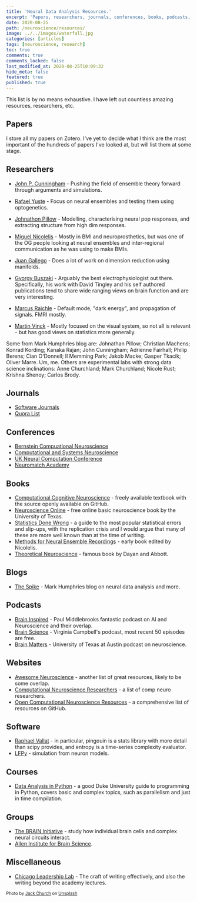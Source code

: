 ```yaml
---
title: 'Neural Data Analysis Resources.'
excerpt: 'Papers, researchers, journals, conferences, books, podcasts, websites, and more!'
date: 2020-08-25
path: /neuroscience/resources/
image: ../../images/waterfall.jpg
categories: [articles]
tags: [neuroscience, research]
toc: true
comments: true
comments_locked: false
last_modified_at: 2020-08-25T10:09:32
hide_meta: false
featured: true
published: true
---
```


This list is by no means exhaustive. I have left out countless amazing resources, researchers, etc.

## Papers
I store all my papers on Zotero. I've yet to decide what I think are the most important of the hundreds of papers I've looked at, but will list them at some stage.

## Researchers
* [John P. Cunningham](https://stat.columbia.edu/~cunningham/) - Pushing the field of ensemble theory forward through arguments and simulations.

* [Rafael Yuste](http://blogs.cuit.columbia.edu/rmy5/) - Focus on neural ensembles and testing them using optogenetics.

* [Johnathon Pillow](http://pillowlab.princeton.edu/index.html) - Modelling, characterising neural pop responses, and extracting structure from high dim responses.

* [Miguel Nicolelis](https://www.nicolelislab.net/) - Mostly in BMI and neuroprosthetics, but was one of the OG people looking at neural ensembles and inter-regional communication as he was using to make BMIs.

* [Juan Gallego](https://scholar.google.com/citations?user=8ss6egkAAAAJ&hl=en) - Does a lot of work on dimension reduction using manifolds.

* [Gyorgy Buszaki](https://buzsakilab.com/wp/buzsaki/) - Arguably the best electrophysiologist out there. Specifically, his work with David Tingley and his self authored publications tend to share wide ranging views on brain function and are very interesting.

* [Marcus Raichle](https://sites.wustl.edu/nillabs/people/marcus-e-raichle/) - Default mode, "dark energy", and propagation of signals. FMRI mostly.

* [Martin Vinck](http://martinvinck.com/index.html) - Mostly focused on the visual system, so not all is relevant - but has good views on statistics more generally.

Some from Mark Humphries blog are:
Johnathan Pillow; Christian Machens; Konrad Kording; Kanaka Rajan; John Cunningham; Adrienne Fairhall; Philip Berens; Cian O’Donnell; Il Memming Park; Jakob Macke; Gasper Tkacik; Oliver Marre. Um, me. Others are experimental labs with strong data science inclinations: Anne Churchland; Mark Churchland; Nicole Rust; Krishna Shenoy; Carlos Brody.

## Journals
* [Software Journals](https://www.software.ac.uk/which-journals-should-i-publish-my-software)
* [Quora List](https://www.quora.com/Which-scientific-journals-are-relevant-to-neuroscience)

## Conferences
* [Bernstein Compuational Neuroscience](https://www.bernstein-network.de/en/start_page)
* [Computational and Systems Neuroscience](http://www.cosyne.org/c/index.php?title=Cosyne_20)
* [UK Neural Computation Conference](https://sites.google.com/sheffield.ac.uk/uknc20/home)
* [Neuromatch Academy](https://www.neuromatchacademy.org/)

## Books
* [Computational Cognitive Neuroscience](https://github.com/CompCogNeuro/ed4) - freely available textbook with the source openly available on GitHub.
* [Neuroscience Online](https://nba.uth.tmc.edu/neuroscience/toc.htm) - free online basic neuroscience book by the University of Texas.
* [Statistics Done Wrong](https://www.statisticsdonewrong.com/) - a guide to the most popular statistical errors and slip-ups, with the replication crisis and I would argue that many of these are more well known than at the time of writing.
* [Methods for Neural Ensemble Recordings](https://www.ncbi.nlm.nih.gov/books/NBK1985/) - early book edited by Nicolelis.
* [Theoretical Neuroscience](http://www.gatsby.ucl.ac.uk/~dayan/book/) - famous book by Dayan and Abbott.

## Blogs
* [The Spike](https://medium.com/the-spike) - Mark Humphries blog on neural data analysis and more.

## Podcasts
* [Brain Inspired](https://braininspired.co/) - Paul Middlebrooks fantastic podcast on AI and Neuroscience and their overlap.
* [Brain Science](https://brainsciencepodcast.com/) - Virginia Campbell's podcast, most recent 50 episodes are free.
* [Brain Matters](https://brainpodcast.com/tagged/episodes) - University of Texas at Austin podcast on neuroscience.

## Websites
* [Awesome Neuroscience](https://github.com/analyticalmonk/awesome-neuroscience) - another list of great resources, likely to be some overlap.
* [Computational Neuroscience Researchers](https://github.com/eselkin/awesome-computational-neuroscience#germany) - a list of comp neuro researchers.
* [Open Computational Neuroscience Resources](https://github.com/asoplata/open-computational-neuroscience-resources) - a comprehensive list of resources on GitHub.

## Software
* [Raphael Vallat](https://github.com/raphaelvallat) - in particular, pingouin is a stats library with more detail than scipy provides, and entropy is a time-series complexity evaluator.
* [LFPy](https://lfpy.readthedocs.io/en/latest/ ) - simulation from neuron models.

## Courses
* [Data Analysis in Python](http://people.duke.edu/~ccc14/sta-663-2017/) - a good Duke University guide to programming in Python, covers basic and complex topics, such as parallelism and just in time compilation.

## Groups
* [The BRAIN Initiative](https://braininitiative.nih.gov/) - study how individual brain cells and complex neural circuits interact.
* [Allen Institute for Brain Science](https://alleninstitute.org/what-we-do/brain-science/).

## Miscellaneous
* [Chicago Leadership Lab](https://www.youtube.com/watch?v=vtIzMaLkCaM) - The craft of writing effectively, and also the writing beyond the academy lectures.

<span><small>Photo by <a href="https://unsplash.com/@jackchurch?utm_source=unsplash&amp;utm_medium=referral&amp;utm_content=creditCopyText">Jack Church</a> on <a href="https://unsplash.com/s/photos/resources?utm_source=unsplash&amp;utm_medium=referral&amp;utm_content=creditCopyText">Unsplash</a></small></span>